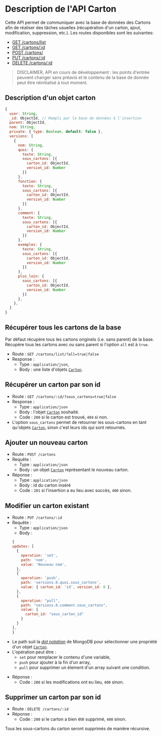 # Description de l'API Carton

Cette API permet de communiquer avec la base de données des Cartons afin de réaliser des tâches usuelles (récupération d'un carton, ajout, modification, suppression, etc.). Les routes disponibles sont les suivantes:

- [GET /cartons/list](#Récupérer-tous-les-cartons-de-la-base)
- [GET /cartons/:id](#Récupérer-un-carton-par-son-id)
- [POST /cartons/](#Ajouter-un-nouveau-carton)
- [PUT /cartons/:id](#Modifier-un-carton-existant)
- [DELETE /cartons/:id](#Supprimer-un-carton-par-son-id)

> DISCLAIMER, API en cours de développement : les points d'entrée peuvent changer sans préavis et le contenu de la base de donnée peut être réinitialisé à tout moment.

## Description d'un objet carton

```javascript
{
  user: String,
  _id: ObjectId, // Rempli par la base de données à l'insertion
  parent: ObjectId,
  nom: String,
  private: { type: Boolean, default: false },
  versions: [
    {
      nom: String,
      quoi: {
        texte: String,
        sous_cartons: [{
          carton_id: ObjectId,
          version_id: Number
        }]
      },
      fonction: {
        texte: String,
        sous_cartons: [{
          carton_id: ObjectId,
          version_id: Number
        }]
      },
      comment: {
        texte: String,
        sous_cartons: [{
          carton_id: ObjectId,
          version_id: Number
        }]
      },
      exemples: {
        texte: String,
        sous_cartons: [{
          carton_id: ObjectId,
          version_id: Number
        }]
      },
      plus_loin: {
        sous_cartons: [{
          carton_id: ObjectId,
          version_id: Number
        }]
      },
    },
  ]
}
```

## Récupérer tous les cartons de la base

Par défaut récupère tous les cartons originels (i.e. sans parent) de la base. Récupère tous les cartons avec ou sans parent si l'option `all` est à `true`.

- Route : `GET /cartons/list/?all=true|false`
- Response :
  - Type : `application/json`,
  - Body : une liste d'objets [`Carton`](#Description-d'un-objet-carton).

## Récupérer un carton par son id

- Route : `GET /cartons/:id/?sous_cartons=true|false`
- Response :
  - Type : `application/json`
  - Body : l'objet [`Carton`](#Description-d'un-objet-carton) souhaité.
  - Code : `200` si le carton est trouvé, `404` si non.
- L'option `sous_cartons` permet de retourner les sous-cartons en tant qu'objets [`Carton`](#Description-d'un-objet-carton), sinon c'est leurs ids qui sont retournés.

## Ajouter un nouveau carton

- Route : `POST /cartons`
- Requête :
  - Type : `application/json`
  - Body : un objet [`Carton`](#Description-d'un-objet-carton) représentant le nouveau carton.
- Réponse :
  - Type : `application/json`
  - Body : id du carton inséré
  - Code : `201` si l'insertion a eu lieu avec succès, `400` sinon.

## Modifier un carton existant

- Route : `PUT /cartons/:id`
- Requête :
  - Type : `application/json`
  - Body :
  ```javascript
  {
  updates: [
    {
      operation: 'set',
      path: 'nom',
      value: 'Nouveau nom',
    },
    {
      operation: 'push',
      path: 'versions.0.quoi.sous_cartons',
      value: { carton_id: 'id', version_id: 0 },
    },
    {
      operation: "pull",
      path: "versions.0.comment.sous_cartons",
      value: {
        carton_id: "sous_carton_id"
      }
    }
  ],
  }
  ```

* Le path suit la [_dot notation_](https://docs.mongodb.com/manual/core/document/#document-dot-notation) de MongoDB pour sélectionner une propriété d'un objet [`Carton`](#Description-d'un-objet-carton).
* L'opération peut être :
  - `set` pour remplacer le contenu d'une variable,
  - `push` pour ajouter à la fin d'un array,
  - `pull` pour supprimer un élement d'un array suivant une condition.

- Réponse :
  - Code : `200` si les modifications ont eu lieu, `400` sinon.

## Supprimer un carton par son id

- Route : `DELETE /cartons/:id`
- Réponse :
  - Code : `200` si le carton a bien été supprimé, `400` sinon.

Tous les sous-cartons du carton seront supprimés de manière récursive.
